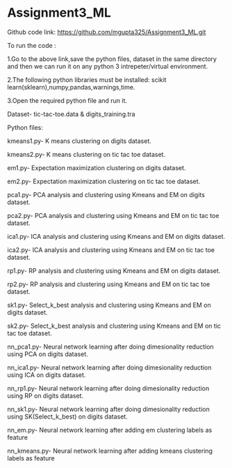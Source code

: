 # Assignment3_ML

Github code link: https://github.com/mgupta325/Assignment3_ML.git



To run the code :



1.Go to the above link,save the python files, dataset in the same directory and then we can run it on any python 3 intrepeter/virtual environment.



2.The following python libraries must be installed: scikit learn(sklearn),numpy,pandas,warnings,time.



3.Open the required python file and run it.



Dataset- tic-tac-toe.data & digits_training.tra



Python files: 

kmeans1.py- K means clustering on digits dataset.

kmeans2.py- K means clustering on tic tac toe dataset.

em1.py- Expectation maximization clustering on digits dataset.

em2.py- Expectation maximization clustering on tic tac toe dataset.

pca1.py- PCA  analysis and clustering using Kmeans and EM on digits dataset.

pca2.py- PCA  analysis and clustering using Kmeans and EM on tic tac toe dataset.

ica1.py- ICA  analysis and clustering using Kmeans and EM on digits dataset.

ica2.py- ICA  analysis and clustering using Kmeans and EM on tic tac toe dataset.

rp1.py- RP  analysis and clustering using Kmeans and EM on digits dataset.

rp2.py- RP analysis and clustering using Kmeans and EM on tic tac toe dataset.

sk1.py- Select_k_best analysis and clustering using Kmeans and EM on digits dataset.

sk2.py- Select_k_best analysis and clustering using Kmeans and EM on tic tac toe dataset.

nn_pca1.py- Neural network learning after doing dimesionality reduction using PCA on digits dataset.

nn_ica1.py- Neural network learning after doing dimesionality reduction using ICA on digits dataset.

nn_rp1.py- Neural network learning after doing dimesionality reduction using RP on digits dataset.

nn_sk1.py- Neural network learning after doing dimesionality reduction using SK(Select_k_best) on digits dataset.

nn_em.py- Neural network learning after adding em clustering labels as feature

nn_kmeans.py- Neural network learning after adding kmeans clustering labels as feature

